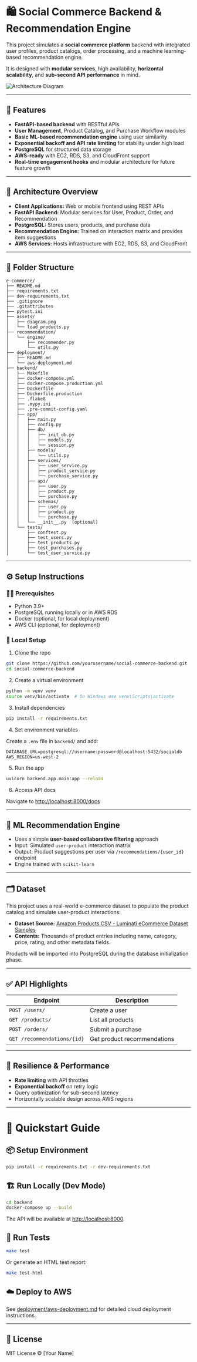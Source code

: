 # 🛍️ Social Commerce Backend & Recommendation Engine

This project simulates a **social commerce platform** backend with integrated user profiles, product catalogs, order processing, and a machine learning-based recommendation engine.

It is designed with **modular services**, high availability, **horizontal scalability**, and **sub-second API performance** in mind.

![Architecture Diagram](assets/diagram.png)

---

## 🚀 Features

- **FastAPI-based backend** with RESTful APIs
- **User Management**, Product Catalog, and Purchase Workflow modules
- **Basic ML-based recommendation engine** using user similarity
- **Exponential backoff and API rate limiting** for stability under high load
- **PostgreSQL** for structured data storage
- **AWS-ready** with EC2, RDS, S3, and CloudFront support
- **Real-time engagement hooks** and modular architecture for future feature growth

---

## 🧱 Architecture Overview

- **Client Applications:** Web or mobile frontend using REST APIs
- **FastAPI Backend:** Modular services for User, Product, Order, and Recommendation
- **PostgreSQL:** Stores users, products, and purchase data
- **Recommendation Engine:** Trained on interaction matrix and provides item suggestions
- **AWS Services:** Hosts infrastructure with EC2, RDS, S3, and CloudFront

---

## 📂 Folder Structure

```
e-commerce/
├── README.md
├── requirements.txt
├── dev-requirements.txt
├── .gitignore
├── .gitattributes
├── pytest.ini
├── assets/
│   ├── diagram.png
│   └── load_products.py
├── recommendation/
│   └── engine/
│       ├── recommender.py
│       └── utils.py
├── deployment/
│   ├── README.md
│   └── aws-deployment.md
├── backend/
│   ├── Makefile
│   ├── docker-compose.yml
│   ├── docker-compose.production.yml
│   ├── Dockerfile
│   ├── Dockerfile.production
│   ├── .flake8
│   ├── .mypy.ini
│   ├── .pre-commit-config.yaml
│   ├── app/
│   │   ├── main.py
│   │   ├── config.py
│   │   ├── db/
│   │   │   ├── init_db.py
│   │   │   ├── models.py
│   │   │   └── session.py
│   │   ├── models/
│   │   │   └── utils.py
│   │   ├── services/
│   │   │   ├── user_service.py
│   │   │   ├── product_service.py
│   │   │   └── purchase_service.py
│   │   ├── api/
│   │   │   ├── user.py
│   │   │   ├── product.py
│   │   │   └── purchase.py
│   │   ├── schemas/
│   │   │   ├── user.py
│   │   │   ├── product.py
│   │   │   └── purchase.py
│   │   └── __init__.py  (optional)
│   └── tests/
│       ├── conftest.py
│       ├── test_users.py
│       ├── test_products.py
│       ├── test_purchases.py
│       └── test_user_service.py
```

---

## ⚙️ Setup Instructions

### 🧑‍💻 Prerequisites

- Python 3.9+
- PostgreSQL running locally or in AWS RDS
- Docker (optional, for local deployment)
- AWS CLI (optional, for deployment)

### 🔧 Local Setup

1. Clone the repo

```bash
git clone https://github.com/yourusername/social-commerce-backend.git
cd social-commerce-backend
```

2. Create a virtual environment

```bash
python -m venv venv
source venv/bin/activate  # On Windows use venv\Scripts\activate
```

3. Install dependencies

```bash
pip install -r requirements.txt
```

4. Set environment variables

Create a `.env` file in `backend/` and add:

```dotenv
DATABASE_URL=postgresql://username:password@localhost:5432/socialdb
AWS_REGION=us-west-2
```

5. Run the app

```bash
uvicorn backend.app.main:app --reload
```

6. Access API docs

Navigate to [http://localhost:8000/docs](http://localhost:8000/docs)

---

## 🧠 ML Recommendation Engine

- Uses a simple **user-based collaborative filtering** approach
- Input: Simulated `user-product` interaction matrix
- Output: Product suggestions per user via `/recommendations/{user_id}` endpoint
- Engine trained with `scikit-learn`

---

## 🗂️ Dataset

This project uses a real-world e-commerce dataset to populate the product catalog and simulate user-product interactions:

- **Dataset Source:** [Amazon Products CSV - Luminati eCommerce Dataset Samples](https://github.com/luminati-io/eCommerce-dataset-samples/blob/main/amazon-products.csv)
- **Contents:** Thousands of product entries including name, category, price, rating, and other metadata fields.

Products will be imported into PostgreSQL during the database initialization phase.

---

## ✅ API Highlights

| Endpoint                      | Description                      |
|------------------------------|----------------------------------|
| `POST /users/`               | Create a user                    |
| `GET /products/`             | List all products                |
| `POST /orders/`              | Submit a purchase                |
| `GET /recommendations/{id}`  | Get product recommendations      |

---

## 🔐 Resilience & Performance

- **Rate limiting** with API throttles
- **Exponential backoff** on retry logic
- Query optimization for sub-second latency
- Horizontally scalable design across AWS regions

---

# 🚀 Quickstart Guide

## 📦 Setup Environment

```bash
pip install -r requirements.txt -r dev-requirements.txt
```

## 🏗️ Run Locally (Dev Mode)

```bash
cd backend
docker-compose up --build
```
The API will be available at [http://localhost:8000](http://localhost:8000).

## 🧪 Run Tests

```bash
make test
```
Or generate an HTML test report:

```bash
make test-html
```

## ☁️ Deploy to AWS

See [deployment/aws-deployment.md](deployment/aws-deployment.md) for detailed cloud deployment instructions.

---

## 📄 License

MIT License © [Your Name]
